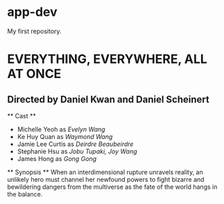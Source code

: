 # app-dev
My first repository.

# EVERYTHING, EVERYWHERE, ALL AT ONCE
## Directed by Daniel Kwan and Daniel Scheinert

** Cast **
- Michelle Yeoh as *Evelyn Wang*
- Ke Huy Quan as *Waymond Wang*
- Jamie Lee Curtis as *Deirdre Beaubeirdre*
- Stephanie Hsu as *Jobu Tupaki, Joy Wang*
- James Hong as *Gong Gong*

** Synopsis **
When an interdimensional rupture unravels reality, an unlikely hero must channel her newfound powers to fight bizarre and bewildering dangers from the multiverse as the fate of the world hangs in the balance.
